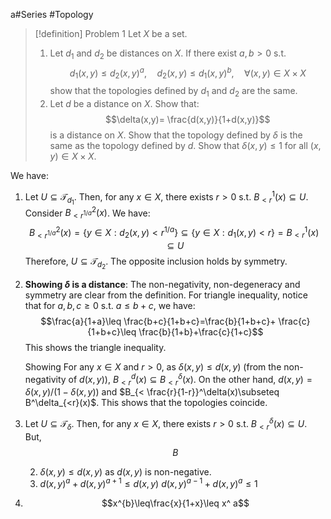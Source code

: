  a#Series #Topology 

> [!definition] Problem 1
> Let $X$ be a set.
> 1. Let $d_{1}$ and $d_{2}$ be distances on $X$. If there exist $a,b>0$ s.t.$$d_{1}(x,y)\leq d_{2}(x,y)^a,\quad d_{2}(x,y)\leq d_{1}(x,y)^b,\quad \forall(x,y)\in X\times X$$ show that the topologies defined by $d_{1}$ and $d_{2}$ are the same.
> 2. Let $d$ be a distance on $X$. Show that: $$\delta(x,y)= \frac{d(x,y)}{1+d(x,y)}$$is a distance on $X$. Show that the topology defined by $\delta$ is the same as the topology defined by $d$. Show that $\delta(x,y)\leq 1$ for all $(x,y)\in X\times X$. 

We have:
1. Let $U\subseteq \mathcal{T}_{d_{1}}$. Then, for any $x\in X$, there exists $r>0$ s.t. $B^1_{<r}(x)\subseteq U$. Consider $B^2_{<r^{1/a}}(x)$. We have:$$B^2_{<r^{1 /a}}(x)=\{ y\in X:d_{2}(x,y)<r^{1/a} \}\subseteq \{ y\in X:d_{1}(x,y)<r \}=B^1_{<r}(x)\subseteq U$$Therefore, $U\subseteq \mathcal{T}_{d_{2}}$. The opposite inclusion holds by symmetry.
2. **Showing $\delta$ is a distance**: The non-negativity, non-degeneracy and symmetry are clear from the definition. For triangle inequality, notice that for $a,b,c\geq 0$ s.t. $a\leq b+c$, we have: $$\frac{a}{1+a}\leq \frac{b+c}{1+b+c}=\frac{b}{1+b+c}+ \frac{c}{1+b+c}\leq \frac{b}{1+b}+\frac{c}{1+c}$$This shows the triangle inequality.
   
   Showing For any $x\in X$ and $r>0$, as $\delta(x,y)\leq d(x,y)$ (from the non-negativity of $d(x,y)$), $B_{<r}^d(x)\subseteq B_{<r}^\delta(x)$. On the other hand, $d(x,y)= \delta(x,y)/(1-\delta(x,y))$ and $B_{< \frac{r}{1-r}}^\delta(x)\subseteq B^\delta_{<r}(x)$. This shows that the topologies coincide.  
3. Let $U\subseteq \mathcal{T}_{\delta}$. Then, for any $x\in X$, there exists $r>0$ s.t. $B^\delta_{<r}(x)\subseteq U$. But, $$B_{}$$ 
	
	2. $\delta(x,y)\leq d(x,y)$ as $d(x,y)$ is non-negative.
	3. $d(x,y)^a+d(x,y)^{a+1}\leq d(x,y)$ $d(x,y)^{a-1}+d(x,y)^a\leq 1$
4. $$x^{b}\leq\frac{x}{1+x}\leq x^ a$$